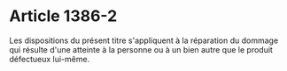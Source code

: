 # Article 1386-2

Les dispositions du présent titre s'appliquent à la réparation du dommage qui résulte d'une atteinte à la personne ou à un bien autre que le produit défectueux lui-même.
